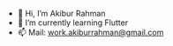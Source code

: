 - 👋 Hi, I’m Akibur Rahman
- 🌱 I’m currently learning Flutter
- 📫 Mail: work.akiburrahman@gmail.com

<!---
akibur-rahman/akibur-rahman is a ✨ special ✨ repository because its `README.md` (this file) appears on your GitHub profile.
You can click the Preview link to take a look at your changes.
--->
